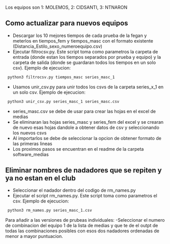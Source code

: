 Los equipos son 1: MOLEMOS, 2: CIDSANTI, 3: NTNARON


## Como actualizar para nuevos equipos
- Descargar los 10 mejores tiempos de cada prueba de la fegan y meterlos en tiempos_fem y tiempos_masc con el formato existente (Distancia_Estilo_sexo_numeroequipo.csv)
- Ejecutar filtrocsv.py. Este script toma como parametros la carpeta de entrada (donde estan los tiempos separados por prueba y equipo) y la carpeta de salida (donde se guardaran todos los tiempos en un solo csv). Ejemplo de ejecucion:
```bash
 python3 filtrocsv.py tiempos_masc series_masc_1
```
- Usamos unir_csv.py para unir todos los csvs de la carpeta series_x_1 en un solo csv. Ejemplo de ejecucion:
```bash
 python3 unir_csv.py series_masc_1 series_masc.csv
```
- series_masc.csv se debe de usar para crear las hojas en el excel de medias
- Se eliminaran las hojas series_masc y series_fem del excel y se crearan de nuevo esas hojas dandole a obtener datos de csv y seleccionando los nuevos csvs
- Al importarlos se debe de seleccionar la opcion de obtener formato de las primeras lineas
- Los proximos pasos se encuentran en el readme de la carpeta software_medias


## Eliminar nombres de nadadores que se repiten y ya no estan en el club
- Seleccionar el nadador dentro del codigo de rm_names.py 
- Ejecutar el script rm_names.py. Este script toma como parametros el csv. Ejemplo de ejecucion:
```bash
 python3 rm_names.py series_masc_1.csv
```

Para añadir a las versiones de prubeas individuales:
-Seleccionar el numero de combinacion del equipo 1 de la lista de medias y que te de el outpt de todas las combinaciones posibles con esos dos nadadores
ordenadas de menor a mayor puntuacion.
